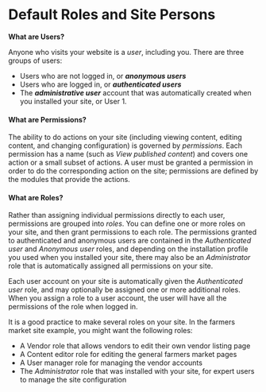 # Default Roles and Site Persons

**What are Users?**

Anyone who visits your website is a _user_, including you. There are three groups of users:

* Users who are not logged in, or _**anonymous users**_
* Users who are logged in, or _**authenticated users**_
* The _**administrative user**_ account that was automatically created when you installed your site, or User 1.

#### What are Permissions? <a id="s-what-are-permissions"></a>

The ability to do actions on your site \(including viewing content, editing content, and changing configuration\) is governed by _permissions_. Each permission has a name \(such as _View published content_\) and covers one action or a small subset of actions. A user must be granted a permission in order to do the corresponding action on the site; permissions are defined by the modules that provide the actions.

#### What are Roles? <a id="s-what-are-roles"></a>

Rather than assigning individual permissions directly to each user, permissions are grouped into _roles_. You can define one or more roles on your site, and then grant permissions to each role. The permissions granted to authenticated and anonymous users are contained in the _Authenticated user_ and _Anonymous user_ roles, and depending on the installation profile you used when you installed your site, there may also be an _Administrator_ role that is automatically assigned all permissions on your site.

Each user account on your site is automatically given the _Authenticated user_ role, and may optionally be assigned one or more additional roles. When you assign a role to a user account, the user will have all the permissions of the role when logged in.

It is a good practice to make several roles on your site. In the farmers market site example, you might want the following roles:

* A Vendor role that allows vendors to edit their own vendor listing page
* A Content editor role for editing the general farmers market pages
* A User manager role for managing the vendor accounts
* The _Administrator_ role that was installed with your site, for expert users to manage the site configuration

